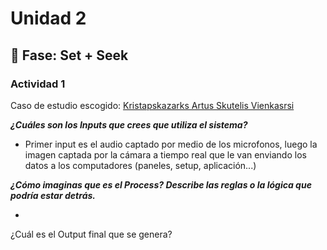 # Unidad 2

## 🔎 Fase: Set + Seek

### Actividad 1

Caso de estudio escogido: [Kristapskazarks Artus Skutelis Vienkasrsi](https://kristapskazaks.com/arturs-skutelis-vienkarsi-vardi) 

***¿Cuáles son los Inputs que crees que utiliza el sistema?***

- Primer input es el audio captado por medio de los microfonos, luego la imagen captada por la cámara a tiempo real que le van enviando los datos a los computadores (paneles, setup, aplicación...)
  

***¿Cómo imaginas que es el Process? Describe las reglas o la lógica que podría estar detrás.***

- 

¿Cuál es el Output final que se genera?
